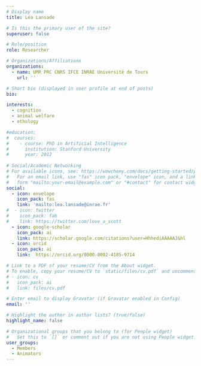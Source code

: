 ```yaml
---
# Display name
title: Léa Lansade

# Is this the primary user of the site?
superuser: false

# Role/position
role: Researcher

# Organizations/Affiliations
organizations:
  - name: UMR PRC CNRS IFCE INRAE Université de Tours
    url: ''

# Short bio (displayed in user profile at end of posts)
bio: 

interests:
  - cognition
  - animal welfare
  - ethology

#education:
#  courses:
#    - course: PhD in Artificial Intelligence
#      institution: Stanford University
#      year: 2012
 
# Social/Academic Networking
# For available icons, see: https://wowchemy.com/docs/getting-started/page-builder/#icons
#   For an email link, use "fas" icon pack, "envelope" icon, and a link in the
#   form "mailto:your-email@example.com" or "#contact" for contact widget.
social:
  - icon: envelope
    icon_pack: fas
    link: 'mailto:lea.lansade@inrae.fr'
#  - icon: twitter
#    icon_pack: fab
#    link: https://twitter.com/love_a_scott
  - icon: google-scholar
    icon_pack: ai
    link: https://scholar.google.com/citations?user=HhhediAAAAAJ&hl
  - icon: orcid
    icon_pack: ai
    link:  https://orcid.org/0000-0002-4185-9714

# Link to a PDF of your resume/CV from the About widget.
# To enable, copy your resume/CV to `static/files/cv.pdf` and uncomment the lines below.
# - icon: cv
#   icon_pack: ai
#   link: files/cv.pdf

# Enter email to display Gravatar (if Gravatar enabled in Config)
email: ''

# Highlight the author in author lists? (true/false)
highlight_name: false

# Organizational groups that you belong to (for People widget)
#   Set this to `[]` or comment out if you are not using People widget.
user_groups:
  - Members
  - Animators
---
```



